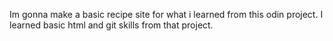Im gonna make a basic recipe site for what i learned from this odin project.
I learned basic html and git skills from that project.